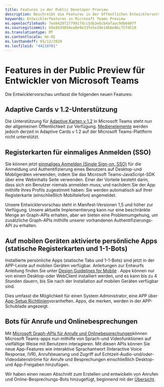 ```yaml
---
title: Features in der Public Developer Preview
description: Beschreibt die Features in der öffentlichen Entwicklervorschau von Microsoft Teams
keywords: Entwicklerfeatures in Microsoft Teams Preview
ms.openlocfilehash: 7ed442072779917dcc5db3ebcb4afaac9db0407f
ms.sourcegitcommit: b9e8839858ea8e9e33fe5e20e14bbe86c75fd510
ms.translationtype: MT
ms.contentlocale: de-DE
ms.lasthandoff: 05/12/2020
ms.locfileid: "44210701"
---
```

# <a name="features-in-the-public-developer-preview-for-microsoft-teams"></a>Features in der Public Preview für Entwickler von Microsoft Teams

Die Entwicklervorschau umfasst die folgenden neuen Features:

## <a name="adaptive-cards-v12-support"></a>Adaptive Cards v 1.2-Unterstützung

Die Unterstützung für [Adaptive Karten v 1.2](https://github.com/microsoft/AdaptiveCards/releases/tag/v1.2.0) in Microsoft Teams steht nun der allgemeinen Öffentlichkeit zur Verfügung. [Medienelemente](https://adaptivecards.io/explorer/Media.html) werden jedoch derzeit in Adaptive Cards v 1.2 auf der Microsoft Teams-Plattform nicht unterstützt.

## <a name="tabs-single-sign-on-sso"></a>Registerkarten für einmaliges Anmelden (SSO)

Sie können jetzt [einmaliges Anmelden (Single Sign-on, SSO)](~/tabs/how-to/authentication/auth-aad-sso.md) für die Anmeldung und Authentifizierung eines Benutzers auf Desktop-und Mobilgeräten verwenden, indem Sie das Microsoft Teams-JavaScript-SDK über eine Webinhalts Seite verwenden. Einer der Vorteile besteht darin, dass sich ein Benutzer niemals anmelden muss; und nachdem Sie der App mithilfe Ihres Profils zugestimmt haben: Sie werden automatisch auf Ihrer Registerkarte (einschließlich Mobiltelefon) angemeldet.

Unsere Entwicklervorschau steht in Manifest-Versionen 1,5 und höher zur Verfügung. Unsere aktuelle Implementierung kann nur eine beschränkte Menge an Graph-APIs erhalten, aber wir bieten eine Problemumgehung, um zusätzliche Graph-APIs mithilfe unserer vorhandenen Authentifizierungs-API zu erhalten.

## <a name="personal-apps-static-tabs-and-1-1-bots-enabled-on-mobile"></a>Auf mobilen Geräten aktivierte persönliche Apps (statische Registerkarten und 1-1-Bots)

Installierte persönliche Apps (statische Tabs und 1-1-Bots) sind jetzt in der APP-Leiste auf mobilen Geräten verfügbar. Anleitungen zur Entwurfs Anleitung finden Sie unter [Design Guidelines for Mobile](~/tabs/design/tabs-mobile.md) . Apps können nur von einem Desktop-oder WebClient installiert werden, und es kann bis zu 4 Stunden dauern, bis Sie nach der Installation auf mobilen Geräten verfügbar sind.

Dies umfasst die Möglichkeit für einen System Administrator, eine APP über [App-Setup Richtlinien](/microsoftteams/teams-app-setup-policies)voranheften. Apps, die merken, werden in der APP-Schublade angezeigt.

## <a name="calls-and-online-meeting-bots"></a>Bots für Anrufe und Onlinebesprechungen

Mit [Microsoft Graph-APIs für Anrufe und Onlinebesprechungen](/graph/api/resources/communications-api-overview?view=graph-rest-beta)können Microsoft Teams-apps nun mithilfe von Sprach-und Videofunktionen auf vielfältige Weise mit Benutzern interagieren. Mit diesen APIs können Sie neue App-Features wie interaktive Sprachantwort (Interactive Voice Response, IVR), Anrufsteuerung und Zugriff auf Echtzeit-Audio-und/oder-Videodatenströme für Anrufe und Besprechungen einschließlich Desktop-und App-Freigaben hinzufügen.

Wir haben einen neuen Abschnitt zum Erstellen und entwickeln von Anrufen und Online-Besprechungs-Bots hinzugefügt, beginnend mit der [Übersicht](~/bots/calls-and-meetings/calls-meetings-bots-overview.md).
